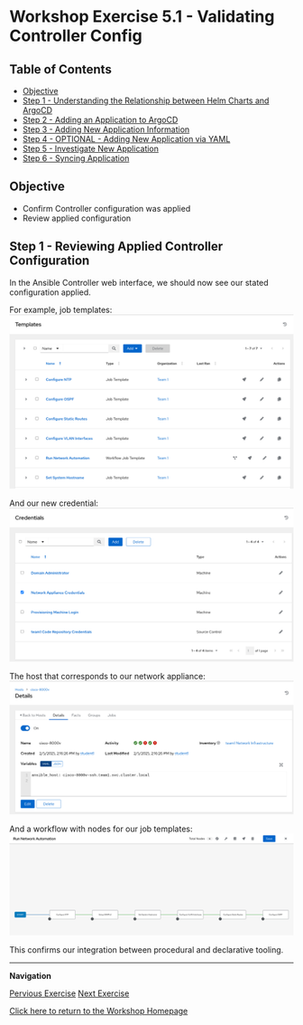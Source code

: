 # Workshop Exercise 5.1 - Validating Controller Config

## Table of Contents

* [Objective](#objective)
* [Step 1 - Understanding the Relationship between Helm Charts and ArgoCD](#step-1---understanding-the-relationship-between-helm-charts-and-argocd)
* [Step 2 - Adding an Application to ArgoCD](#step-2---adding-an-application-to-argocd)
* [Step 3 - Adding New Application Information](#step-3---adding-new-application-information)
* [Step 4 - OPTIONAL - Adding New Application via YAML](#step-4---optional---adding-new-application-via-yaml)
* [Step 5 - Investigate New Application](#step-5---investigate-new-application)
* [Step 6 - Syncing Application](#step-6---syncing-application)

## Objective

* Confirm Controller configuration was applied
* Review applied configuration

## Step 1 - Reviewing Applied Controller Configuration
In the Ansible Controller web interface, we should now see our stated configuration applied.

For example, job templates:
![Controller Job Templates](../.images/controller-job-templates.png)

And our new credential:
![Controller Credentials](../.images/controller-credentials.png)

The host that corresponds to our network appliance:
![Controller Host](../.images/controller-appliance-host.png)

And a workflow with nodes for our job templates:
![Controller Workflow](../.images/controller-workflow.png)

This confirms our integration between procedural and declarative tooling.

---
**Navigation**

[Pervious Exercise](../4.2-appling-config-to-controller/)  [Next Exercise](../2.1-ad-automation-part-1/)

[Click here to return to the Workshop Homepage](../../README.md)
